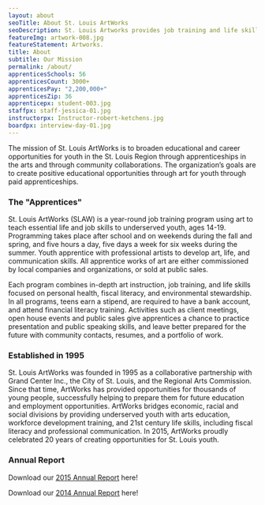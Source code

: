```yaml
---
layout: about
seoTitle: About St. Louis ArtWorks
seoDescription: St. Louis Artworks provides job training and life skills education to young St. Louis creatives.
featureImg: artwork-008.jpg
featureStatement: Artworks.
title: About
subtitle: Our Mission
permalink: /about/
apprenticesSchools: 56
apprenticesCount: 3000+
apprenticesPay: "2,200,000+"
apprenticesZip: 36
apprenticepx: student-003.jpg
staffpx: staff-jessica-01.jpg
instructorpx: Instructor-robert-ketchens.jpg
boardpx: interview-day-01.jpg
---
```


The mission of St. Louis ArtWorks is to broaden educational and career opportunities for youth in the St. Louis Region through apprenticeships in the arts and through community collaborations. The organization’s goals are to create positive educational opportunities through art for youth through paid apprenticeships.

### The "Apprentices"

St. Louis ArtWorks (SLAW) is a year-round job training program using art to teach essential life and job skills to underserved youth, ages 14-19. Programming takes place after school and on weekends during the fall and spring, and five hours a day, five days a week for six weeks during the summer. Youth apprentice with professional artists to develop art, life, and communication skills. All apprentice works of art are either commissioned by local companies and organizations, or sold at public sales.

Each program combines in-depth art instruction, job training, and life skills focused on personal health, fiscal literacy, and environmental stewardship. In all programs, teens earn a stipend, are required to have a bank account, and attend financial literacy training. Activities such as client meetings, open house events and public sales give apprentices a chance to practice presentation and public speaking skills, and leave better prepared for the future with community contacts, resumes, and a portfolio of work.

### Established in 1995

St. Louis ArtWorks was founded in 1995 as a collaborative partnership with Grand Center Inc., the City of St. Louis, and the Regional Arts Commission. Since that time, ArtWorks has provided opportunities for thousands of young people, successfully helping to prepare them for future education and employment opportunities. ArtWorks bridges economic, racial and social divisions by providing underserved youth with arts education, workforce development training, and 21st century life skills, including fiscal literacy and professional communication. In 2015, ArtWorks proudly celebrated 20 years of creating opportunities for St. Louis youth.

### Annual Report

Download our [2015 Annual Report](/uploads/2015_annualreport_final.pdf) here!

Download our [2014 Annual Report](/uploads/annual-report-2014.pdf) here!
